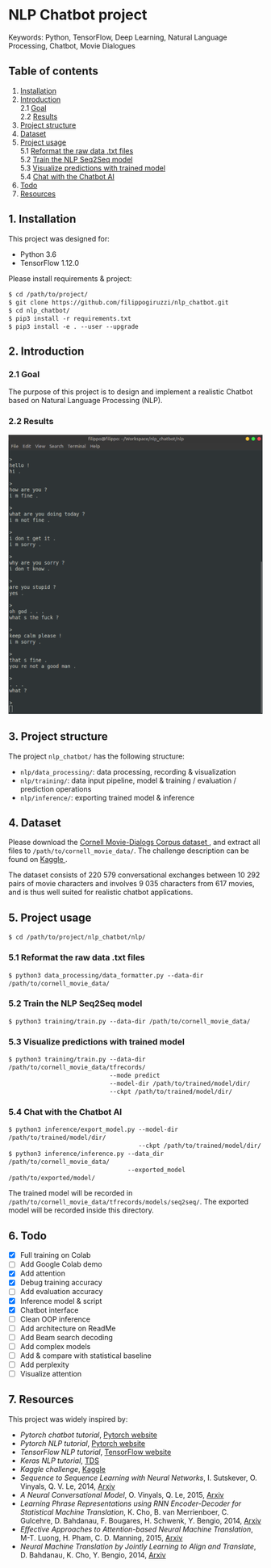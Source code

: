 # NLP Chatbot project

Keywords: Python, TensorFlow, Deep Learning, 
Natural Language Processing, Chatbot, Movie Dialogues

## Table of contents

1. [ Installation ](#1-installation)
2. [ Introduction ](#2-introduction)  
    2.1 [ Goal ](#21-goal)  
    2.2 [ Results ](#22-results)  
3. [ Project structure ](#3-project-structure)
4. [ Dataset ](#4-dataset)
5. [ Project usage ](#5-project-usage)  
    5.1 [ Reformat the raw data .txt files ](#51-reformat-the-raw-data-txt-files)  
    5.2 [ Train the NLP Seq2Seq model ](#52-train-the-nlp-seq2seq-model)  
    5.3 [ Visualize predictions with trained model ](#53-visualize-predictions-with-trained-model)  
    5.4 [ Chat with the Chatbot AI ](#54-chat-with-the-chatbot-ai)
6. [ Todo ](#6-todo)
7. [ Resources ](#7-resources)

## 1. Installation

This project was designed for:
* Python 3.6
* TensorFlow 1.12.0

Please install requirements & project:
```
$ cd /path/to/project/
$ git clone https://github.com/filippogiruzzi/nlp_chatbot.git
$ cd nlp_chatbot/
$ pip3 install -r requirements.txt
$ pip3 install -e . --user --upgrade
```

## 2. Introduction

### 2.1 Goal

The purpose of this project is to design and implement 
a realistic Chatbot based on Natural Language Processing (NLP).

### 2.2 Results

![alt text](pics/chat.png "Chatting with the AI")

## 3. Project structure

The project `nlp_chatbot/` has the following structure:
* `nlp/data_processing/`: data processing, recording & visualization
* `nlp/training/`: data input pipeline, model 
& training / evaluation / prediction operations
* `nlp/inference/`: exporting trained model & inference

## 4. Dataset

Please download the [ Cornell Movie-Dialogs Corpus dataset ](https://www.cs.cornell.edu/~cristian/Cornell_Movie-Dialogs_Corpus.html), 
and extract all files to `/path/to/cornell_movie_data/`. The challenge description can be found on 
[ Kaggle ](https://www.kaggle.com/rajathmc/cornell-moviedialog-corpus).

The dataset consists of 220 579 conversational exchanges between 10 292 pairs of movie characters and 
involves 9 035 characters from 617 movies, and is thus well suited for realistic chatbot applications.

## 5. Project usage

```
$ cd /path/to/project/nlp_chatbot/nlp/
```

### 5.1 Reformat the raw data .txt files

```
$ python3 data_processing/data_formatter.py --data-dir /path/to/cornell_movie_data/
```

### 5.2 Train the NLP Seq2Seq model

```
$ python3 training/train.py --data-dir /path/to/cornell_movie_data/
```

### 5.3 Visualize predictions with trained model

```
$ python3 training/train.py --data-dir /path/to/cornell_movie_data/tfrecords/
                            --mode predict
                            --model-dir /path/to/trained/model/dir/
                            --ckpt /path/to/trained/model/dir/
```

### 5.4 Chat with the Chatbot AI

```
$ python3 inference/export_model.py --model-dir /path/to/trained/model/dir/
                                    --ckpt /path/to/trained/model/dir/
$ python3 inference/inference.py --data_dir /path/to/cornell_movie_data/
                                 --exported_model /path/to/exported/model/
```

The trained model will be recorded in `/path/to/cornell_movie_data/tfrecords/models/seq2seq/`. 
The exported model will be recorded inside this directory.

## 6. Todo

* [x] Full training on Colab
* [ ] Add Google Colab demo
* [x] Add attention
* [x] Debug training accuracy
* [ ] Add evaluation accuracy
* [x] Inference model & script
* [x] Chatbot interface
* [ ] Clean OOP inference
* [ ] Add architecture on ReadMe
* [ ] Add Beam search decoding
* [ ] Add complex models
* [ ] Add & compare with statistical baseline
* [ ] Add perplexity
* [ ] Visualize attention

## 7. Resources

This project was widely inspired by:
* _Pytorch chatbot tutorial_, [ Pytorch website ](https://pytorch.org/tutorials/beginner/chatbot_tutorial.html)
* _Pytorch NLP tutorial_, [ Pytorch website ](https://pytorch.org/tutorials/intermediate/seq2seq_translation_tutorial.html)
* _TensorFlow NLP tutorial_, [ TensorFlow website ](https://www.tensorflow.org/tutorials/text/text_generation)
* _Keras NLP tutorial_, [ TDS ](https://towardsdatascience.com/how-to-implement-seq2seq-lstm-model-in-keras-shortcutnlp-6f355f3e5639)
* _Kaggle challenge_, [ Kaggle ](https://www.kaggle.com/rajathmc/cornell-moviedialog-corpus)
* _Sequence to Sequence Learning with Neural Networks_, 
I. Sutskever, O. Vinyals, Q. V. Le, 2014, 
[ Arxiv ](https://arxiv.org/abs/1409.3215)
* _A Neural Conversational Model_, 
O. Vinyals, Q. Le, 2015, 
[ Arxiv ](https://arxiv.org/abs/1506.05869)
* _Learning Phrase Representations using RNN Encoder-Decoder for Statistical Machine Translation_, 
K. Cho, B. van Merrienboer, C. Gulcehre, D. Bahdanau, F. Bougares, H. Schwenk, Y. Bengio, 2014, 
[ Arxiv ](https://arxiv.org/abs/1406.1078)
* _Effective Approaches to Attention-based Neural Machine Translation_, 
M-T. Luong, H. Pham, C. D. Manning, 2015, 
[ Arxiv ](https://arxiv.org/abs/1508.04025)
* _Neural Machine Translation by Jointly Learning to Align and Translate_, 
D. Bahdanau, K. Cho, Y. Bengio, 2014, 
[ Arxiv ](https://arxiv.org/abs/1409.0473)
